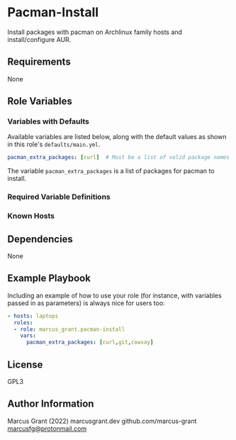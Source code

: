 Pacman-Install
==============

Install packages with pacman on Archlinux family hosts and install/configure AUR.

Requirements
------------

None

Role Variables
--------------

### Variables with Defaults

Available variables are listed below, along with the default values as shown in this role's `defaults/main.yml`.

```yaml
pacman_extra_packages: [curl]  # Must be a list of valid package names
```

The variable `pacman_extra_packages` is a list of packages for pacman to install.



### Required Variable Definitions

### Known Hosts

Dependencies
------------

None

Example Playbook
----------------

Including an example of how to use your role (for instance, with variables passed in as parameters) is always nice for users too:

```yaml
- hosts: laptops
  roles:
  - role: marcus_grant.pacman-install
    vars:
      pacman_extra_packages: [curl,git,cowsay]
```

License
-------

GPL3

Author Information
------------------

Marcus Grant (2022)
marcusgrant.dev
github.com/marcus-grant
marcusfg@protonmail.com


